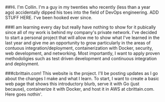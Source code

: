 ##Hi. 
I'm Collin. I'm a guy in my twenties who recently (less than a year ago) accidentally dipped his toes into the field of DevOps engineering. ADD STUFF HERE. I've been hooked ever since.

###I am learning every day
but really have nothing to show for it pubically since all of my work is behind my company's private network. I've decided to start a personal project that will allow me to show what I've learned in the last year and give me an opportunity to grow particularly in the areas of contuous integration/deployment, containerization with Docker, security, web development, and networking. Most importantly, I want to apply proven methodoligies such as test driven development and continuous integration and deployment.

###cbrittain.com!
This website is the project. I'll be posting updates as I go about the changes I make and what I learn. To start, I want to create a basic web page that shows this introductory blurb, serve it with Go (just because), containerize it with Docker, and host it in AWS at cbrittain.com. Here goes nothin'.